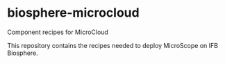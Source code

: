 # biosphere-microcloud
Component recipes for MicroCloud

This repository contains the recipes needed to deploy MicroScope on IFB Biosphere.
